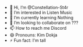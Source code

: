 - 👋 Hi, I’m @Constellation-St4r
- 👀 I’m interested in Listen Music
- 🌱 I’m currently learning Nothing
- 💞️ I’m looking to collaborate on ???
- 📫 How to reach me Discord
- 😄 Pronouns: Kim Dokja
- ⚡ Fun fact: I'm tall

<!---
Constellation-St4r/Constellation-St4r is a ✨ special ✨ repository because its `README.md` (this file) appears on your GitHub profile.
You can click the Preview link to take a look at your changes.
--->
